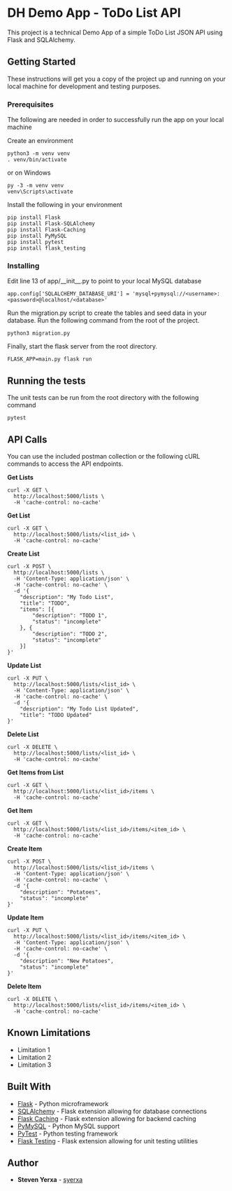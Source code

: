 # DH Demo App - ToDo List API

This project is a technical Demo App of a simple ToDo List JSON API using Flask and SQLAlchemy.

## Getting Started

These instructions will get you a copy of the project up and running on your local machine for development and testing purposes.

### Prerequisites

The following are needed in order to successfully run the app on your local machine

Create an environment
```
python3 -m venv venv
. venv/bin/activate
```
or on Windows
```
py -3 -m venv venv
venv\Scripts\activate
```

Install the following in your environment
```
pip install Flask
pip install Flask-SQLAlchemy
pip install Flask-Caching
pip install PyMySQL
pip install pytest
pip install flask_testing
```


### Installing

Edit line 13 of app/\_\_init__.py to point to your local MySQL database

```
app.config['SQLALCHEMY_DATABASE_URI'] = 'mysql+pymysql://<username>:<password>@localhost/<database>'
```

Run the migration.py script to create the tables and seed data in your database.  Run the following command from the root of the project.

```
python3 migration.py
```

Finally, start the flask server from the root directory.

```
FLASK_APP=main.py flask run
```

## Running the tests

The unit tests can be run from the root directory with the following command

```
pytest
```

## API Calls

You can use the included postman collection or the following cURL commands to access the API endpoints.

**Get Lists**
```
curl -X GET \
  http://localhost:5000/lists \
  -H 'cache-control: no-cache'
```

**Get List**
```
curl -X GET \
  http://localhost:5000/lists/<list_id> \
  -H 'cache-control: no-cache'
```

**Create List**
```
curl -X POST \
  http://localhost:5000/lists \
  -H 'Content-Type: application/json' \
  -H 'cache-control: no-cache' \
  -d '{
	"description": "My Todo List",
	"title": "TODO",
	"items": [{
		"description": "TODO 1",
		"status": "incomplete"
	}, {
		"description": "TODO 2",
		"status": "incomplete"
	}]
}'
```

**Update List**
```
curl -X PUT \
  http://localhost:5000/lists/<list_id> \
  -H 'Content-Type: application/json' \
  -H 'cache-control: no-cache' \
  -d '{
	"description": "My Todo List Updated",
	"title": "TODO Updated"
}'
```

**Delete List**
```
curl -X DELETE \
  http://localhost:5000/lists/<list_id> \
  -H 'cache-control: no-cache'
```

**Get Items from List**
```
curl -X GET \
  http://localhost:5000/lists/<list_id>/items \
  -H 'cache-control: no-cache'
```

**Get Item**
```
curl -X GET \
  http://localhost:5000/lists/<list_id>/items/<item_id> \
  -H 'cache-control: no-cache'
```

**Create Item**
```
curl -X POST \
  http://localhost:5000/lists/<list_id>/items \
  -H 'Content-Type: application/json' \
  -H 'cache-control: no-cache' \
  -d '{
    "description": "Potatoes",
    "status": "incomplete"
}'
```

**Update Item**
```
curl -X PUT \
  http://localhost:5000/lists/<list_id>/items/<item_id> \
  -H 'Content-Type: application/json' \
  -H 'cache-control: no-cache' \
  -d '{
    "description": "New Potatoes",
    "status": "incomplete"
}'
```

**Delete Item**
```
curl -X DELETE \
  http://localhost:5000/lists/<list_id>/items/<item_id> \
  -H 'cache-control: no-cache'
```

## Known Limitations

* Limitation 1
* Limitation 2
* Limitation 3

## Built With

* [Flask](http://flask.pocoo.org/) - Python microframework
* [SQLAlchemy](http://flask-sqlalchemy.pocoo.org/2.3/) - Flask extension allowing for database connections
* [Flask Caching](https://pythonhosted.org/Flask-Caching/) - Flask extension allowing for backend caching
* [PyMySQL](https://pymysql.readthedocs.io/en/latest/) - Python MySQL support
* [PyTest](https://docs.pytest.org/en/latest/) - Python testing framework
* [Flask Testing](https://pythonhosted.org/Flask-Testing/) - Flask extension allowing for unit testing utilities

## Author

* **Steven Yerxa** - [syerxa](https://github.com/syerxa)
